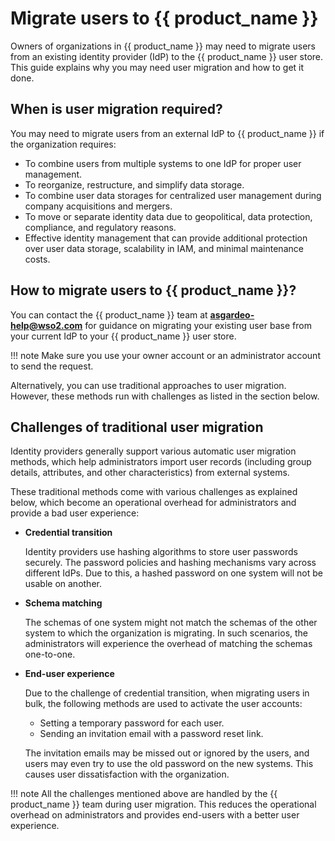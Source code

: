 # Migrate users to {{ product_name }}

Owners of organizations in {{ product_name }} may need to migrate users from an existing identity provider (IdP) to the {{ product_name }} user store. This guide explains why you may need user migration and how to get it done.

## When is user migration required?

You may need to migrate users from an external IdP to {{ product_name }} if the organization requires:

* To combine users from multiple systems to one IdP for proper user management.
* To reorganize, restructure, and simplify data storage.
* To combine user data storages for centralized user management during company acquisitions and mergers.
* To move or separate identity data due to geopolitical, data protection, compliance, and regulatory reasons.
* Effective identity management that can provide additional protection over user data storage, scalability in IAM, and minimal maintenance costs.

## How to migrate users to {{ product_name }}?

You can contact the {{ product_name }} team at **asgardeo-help@wso2.com** for guidance on migrating your existing user base from your current IdP to your {{ product_name }} user store.

!!! note
    Make sure you use your owner account or an administrator account to send the request.

Alternatively, you can use traditional approaches to user migration. However, these methods run with challenges as listed in the section below.

## Challenges of traditional user migration

Identity providers generally support various automatic user migration methods, which help administrators import user records (including group details, attributes, and other characteristics) from external systems.

These traditional methods come with various challenges as explained below, which become an operational overhead for administrators and provide a bad user experience:

* **Credential transition**

    Identity providers use hashing algorithms to store user passwords securely. The password policies and hashing mechanisms vary across different IdPs. Due to this, a hashed password on one system will not be usable on another.

* **Schema matching**

    The schemas of one system might not match the schemas of the other system to which the organization is migrating. In such scenarios, the administrators will experience the overhead of matching the schemas one-to-one.

* **End-user experience**

    Due to the challenge of credential transition, when migrating users in bulk, the following methods are used to activate the user accounts:
  * Setting a temporary password for each user.
  * Sending an invitation email with a password reset link.

  The invitation emails may be missed out or ignored by the users, and users may even try to use the old password on the new systems. This causes user dissatisfaction with the organization.

!!! note
    All the challenges mentioned above are handled by the {{ product_name }} team during user migration. This reduces the operational overhead on administrators and provides end-users with a better user experience.